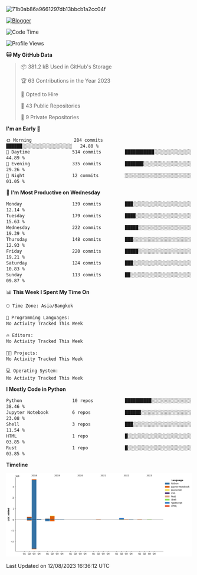 ![71b0ab86a9661297db13bbcb1a2cc04f](https://github.com/haicheviet/haicheviet/assets/37202591/387d9d35-5a9c-47dd-b5cb-e74c3dcc652a)

[![Blogger](https://badgen.net/badge/my/blog/green?icon=awesome)](https://haicheviet.com/)

<!--START_SECTION:waka-->
![Code Time](http://img.shields.io/badge/Code%20Time-0%20secs-blue)

![Profile Views](http://img.shields.io/badge/Profile%20Views-17-blue)

**🐱 My GitHub Data** 

> 📦 381.2 kB Used in GitHub's Storage 
 > 
> 🏆 63 Contributions in the Year 2023
 > 
> 💼 Opted to Hire
 > 
> 📜 43 Public Repositories 
 > 
> 🔑 9 Private Repositories 
 > 
**I'm an Early 🐤** 

```text
🌞 Morning                284 commits         ██████░░░░░░░░░░░░░░░░░░░   24.80 % 
🌆 Daytime                514 commits         ███████████░░░░░░░░░░░░░░   44.89 % 
🌃 Evening                335 commits         ███████░░░░░░░░░░░░░░░░░░   29.26 % 
🌙 Night                  12 commits          ░░░░░░░░░░░░░░░░░░░░░░░░░   01.05 % 
```
📅 **I'm Most Productive on Wednesday** 

```text
Monday                   139 commits         ███░░░░░░░░░░░░░░░░░░░░░░   12.14 % 
Tuesday                  179 commits         ████░░░░░░░░░░░░░░░░░░░░░   15.63 % 
Wednesday                222 commits         █████░░░░░░░░░░░░░░░░░░░░   19.39 % 
Thursday                 148 commits         ███░░░░░░░░░░░░░░░░░░░░░░   12.93 % 
Friday                   220 commits         █████░░░░░░░░░░░░░░░░░░░░   19.21 % 
Saturday                 124 commits         ███░░░░░░░░░░░░░░░░░░░░░░   10.83 % 
Sunday                   113 commits         ██░░░░░░░░░░░░░░░░░░░░░░░   09.87 % 
```


📊 **This Week I Spent My Time On** 

```text
🕑︎ Time Zone: Asia/Bangkok

💬 Programming Languages: 
No Activity Tracked This Week

🔥 Editors: 
No Activity Tracked This Week

🐱‍💻 Projects: 
No Activity Tracked This Week

💻 Operating System: 
No Activity Tracked This Week
```

**I Mostly Code in Python** 

```text
Python                   10 repos            ██████████░░░░░░░░░░░░░░░   38.46 % 
Jupyter Notebook         6 repos             ██████░░░░░░░░░░░░░░░░░░░   23.08 % 
Shell                    3 repos             ███░░░░░░░░░░░░░░░░░░░░░░   11.54 % 
HTML                     1 repo              █░░░░░░░░░░░░░░░░░░░░░░░░   03.85 % 
Rust                     1 repo              █░░░░░░░░░░░░░░░░░░░░░░░░   03.85 % 
```



**Timeline**

![Lines of Code chart](https://raw.githubusercontent.com/haicheviet/haicheviet/main/assets/bar_graph.png)


 Last Updated on 12/08/2023 16:36:12 UTC
<!--END_SECTION:waka-->

